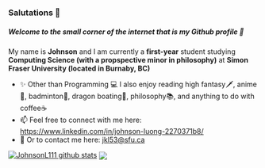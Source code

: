 ### Salutations 👋
##### Welcome to the small corner of the internet that is my Github profile 🤭

My name is **Johnson** and I am currently a **first-year** student studying **Computing Science (with a propspective minor in philosophy)** at **Simon Fraser University (located in Burnaby, BC)** 
- ✨ Other than Programming 💻 I also enjoy reading high fantasy🗡️, anime👺, badminton🏸, dragon boating🚣, philosophy📚, and anything to do with coffee☕
- 📫 Feel free to connect with me here: https://www.linkedin.com/in/johnson-luong-2270371b8/ 
- 📧 Or to contact me here: jkl53@sfu.ca

[![JohnsonL111 github stats](https://github-readme-stats.vercel.app/api?username=JohnsonL111)](https://github.com/anuraghazra/github-readme-stats)
<img align="center" src="https://github-readme-stats.vercel.app/api/top-langs/?username=<USERNAME>&theme=<THEME_NAME>" />

